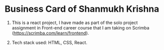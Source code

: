 # Business Card of Shanmukh Krishna

1. This is a react project, I have made as part of the solo project assignment in Front-end career course that I am taking on Scrimba (https://scrimba.com/learn/frontend). 

2. Tech stack used: HTML, CSS, React.
